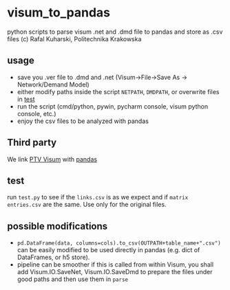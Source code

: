 # visum_to_pandas
python scripts to parse visum .net and .dmd file to pandas and store as .csv files 
(c) Rafal Kuharski, Politechnika Krakowska

## usage

* save you .ver file to .dmd and .net (Visum->File->Save As -> Network/Demand Model)
* either modify paths inside the script `NETPATH`, `DMDPATH`, or overwrite files in [test](https://github.com/RafalKucharskiPK/visum_to_pandas/blob/master/test/MOMM_net.net)
* run the script (cmd/python, pywin, pycharm console, visum python console, etc.)
* enjoy the csv files to be analyzed with pandas

## Third party

We link [PTV Visum](http://vision-traffic.ptvgroup.com/en-us/products/ptv-visum/) with [pandas](https://pandas.pydata.org/)

## test

run `test.py` to see if the `links.csv` is as we expect and if `matrix entries.csv` are the same. Use only for the original files.

## possible modifications

* `pd.DataFrame(data, columns=cols).to_csv(OUTPATH+table_name+".csv")` can be easily modified to be used directly in pandas (e.g. dict of DataFrames, or h5 store).
* pipeline can be smoother if this is called from within Visum, you shall add Visum.IO.SaveNet, Visum.IO.SaveDmd to prepare the files under good paths and then use them in `parse`

